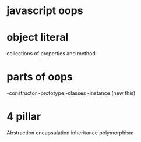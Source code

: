 # javascript oops
# object literal
collections of properties and method

# parts of oops
-constructor
-prototype
-classes
-instance (new this)

# 4 pillar
Abstraction
encapsulation
inheritance
polymorphism